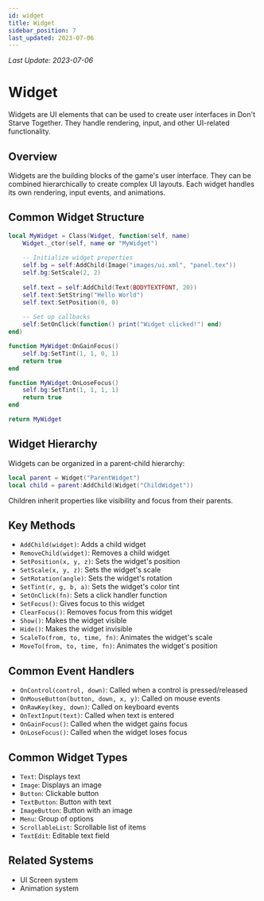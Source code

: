 ```yaml
---
id: widget
title: Widget
sidebar_position: 7
last_updated: 2023-07-06
---
```

*Last Update: 2023-07-06*
# Widget

Widgets are UI elements that can be used to create user interfaces in Don't Starve Together. They handle rendering, input, and other UI-related functionality.

## Overview

Widgets are the building blocks of the game's user interface. They can be combined hierarchically to create complex UI layouts. Each widget handles its own rendering, input events, and animations.

## Common Widget Structure

```lua
local MyWidget = Class(Widget, function(self, name)
    Widget._ctor(self, name or "MyWidget")
    
    -- Initialize widget properties
    self.bg = self:AddChild(Image("images/ui.xml", "panel.tex"))
    self.bg:SetScale(2, 2)
    
    self.text = self:AddChild(Text(BODYTEXTFONT, 20))
    self.text:SetString("Hello World")
    self.text:SetPosition(0, 0)
    
    -- Set up callbacks
    self:SetOnClick(function() print("Widget clicked!") end)
end)

function MyWidget:OnGainFocus()
    self.bg:SetTint(1, 1, 0, 1)
    return true
end

function MyWidget:OnLoseFocus()
    self.bg:SetTint(1, 1, 1, 1)
    return true
end

return MyWidget
```

## Widget Hierarchy

Widgets can be organized in a parent-child hierarchy:

```lua
local parent = Widget("ParentWidget")
local child = parent:AddChild(Widget("ChildWidget"))
```

Children inherit properties like visibility and focus from their parents.

## Key Methods

- `AddChild(widget)`: Adds a child widget
- `RemoveChild(widget)`: Removes a child widget
- `SetPosition(x, y, z)`: Sets the widget's position
- `SetScale(x, y, z)`: Sets the widget's scale
- `SetRotation(angle)`: Sets the widget's rotation
- `SetTint(r, g, b, a)`: Sets the widget's color tint
- `SetOnClick(fn)`: Sets a click handler function
- `SetFocus()`: Gives focus to this widget
- `ClearFocus()`: Removes focus from this widget
- `Show()`: Makes the widget visible
- `Hide()`: Makes the widget invisible
- `ScaleTo(from, to, time, fn)`: Animates the widget's scale
- `MoveTo(from, to, time, fn)`: Animates the widget's position

## Common Event Handlers

- `OnControl(control, down)`: Called when a control is pressed/released
- `OnMouseButton(button, down, x, y)`: Called on mouse events
- `OnRawKey(key, down)`: Called on keyboard events
- `OnTextInput(text)`: Called when text is entered
- `OnGainFocus()`: Called when the widget gains focus
- `OnLoseFocus()`: Called when the widget loses focus

## Common Widget Types

- `Text`: Displays text
- `Image`: Displays an image
- `Button`: Clickable button
- `TextButton`: Button with text
- `ImageButton`: Button with an image
- `Menu`: Group of options
- `ScrollableList`: Scrollable list of items
- `TextEdit`: Editable text field

## Related Systems

- UI Screen system
- Animation system 
